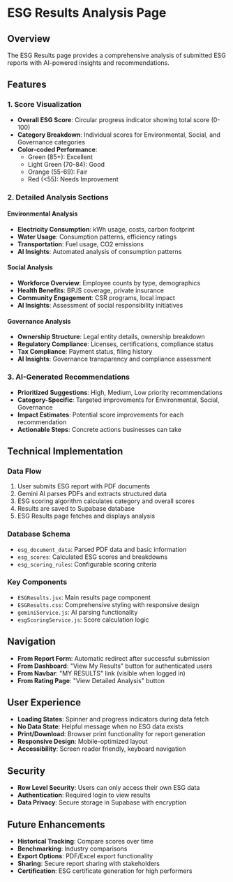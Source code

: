 # ESG Results Analysis Page

## Overview
The ESG Results page provides a comprehensive analysis of submitted ESG reports with AI-powered insights and recommendations.

## Features

### 1. Score Visualization
- **Overall ESG Score**: Circular progress indicator showing total score (0-100)
- **Category Breakdown**: Individual scores for Environmental, Social, and Governance categories
- **Color-coded Performance**: 
  - Green (85+): Excellent
  - Light Green (70-84): Good
  - Orange (55-69): Fair
  - Red (<55): Needs Improvement

### 2. Detailed Analysis Sections

#### Environmental Analysis
- **Electricity Consumption**: kWh usage, costs, carbon footprint
- **Water Usage**: Consumption patterns, efficiency ratings
- **Transportation**: Fuel usage, CO2 emissions
- **AI Insights**: Automated analysis of consumption patterns

#### Social Analysis
- **Workforce Overview**: Employee counts by type, demographics
- **Health Benefits**: BPJS coverage, private insurance
- **Community Engagement**: CSR programs, local impact
- **AI Insights**: Assessment of social responsibility initiatives

#### Governance Analysis
- **Ownership Structure**: Legal entity details, ownership breakdown
- **Regulatory Compliance**: Licenses, certifications, compliance status
- **Tax Compliance**: Payment status, filing history
- **AI Insights**: Governance transparency and compliance assessment

### 3. AI-Generated Recommendations
- **Prioritized Suggestions**: High, Medium, Low priority recommendations
- **Category-Specific**: Targeted improvements for Environmental, Social, Governance
- **Impact Estimates**: Potential score improvements for each recommendation
- **Actionable Steps**: Concrete actions businesses can take

## Technical Implementation

### Data Flow
1. User submits ESG report with PDF documents
2. Gemini AI parses PDFs and extracts structured data
3. ESG scoring algorithm calculates category and overall scores
4. Results are saved to Supabase database
5. ESG Results page fetches and displays analysis

### Database Schema
- `esg_document_data`: Parsed PDF data and basic information
- `esg_scores`: Calculated ESG scores and breakdowns
- `esg_scoring_rules`: Configurable scoring criteria

### Key Components
- `ESGResults.jsx`: Main results page component
- `ESGResults.css`: Comprehensive styling with responsive design
- `geminiService.js`: AI parsing functionality
- `esgScoringService.js`: Score calculation logic

## Navigation
- **From Report Form**: Automatic redirect after successful submission
- **From Dashboard**: "View My Results" button for authenticated users
- **From Navbar**: "MY RESULTS" link (visible when logged in)
- **From Rating Page**: "View Detailed Analysis" button

## User Experience
- **Loading States**: Spinner and progress indicators during data fetch
- **No Data State**: Helpful message when no ESG data exists
- **Print/Download**: Browser print functionality for report generation
- **Responsive Design**: Mobile-optimized layout
- **Accessibility**: Screen reader friendly, keyboard navigation

## Security
- **Row Level Security**: Users can only access their own ESG data
- **Authentication**: Required login to view results
- **Data Privacy**: Secure storage in Supabase with encryption

## Future Enhancements
- **Historical Tracking**: Compare scores over time
- **Benchmarking**: Industry comparisons
- **Export Options**: PDF/Excel export functionality
- **Sharing**: Secure report sharing with stakeholders
- **Certification**: ESG certificate generation for high performers 